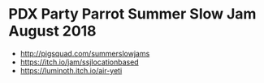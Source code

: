 # PDX Party Parrot Summer Slow Jam August 2018

* http://pigsquad.com/summerslowjams
* https://itch.io/jam/ssjlocationbased
* https://luminoth.itch.io/air-yeti
